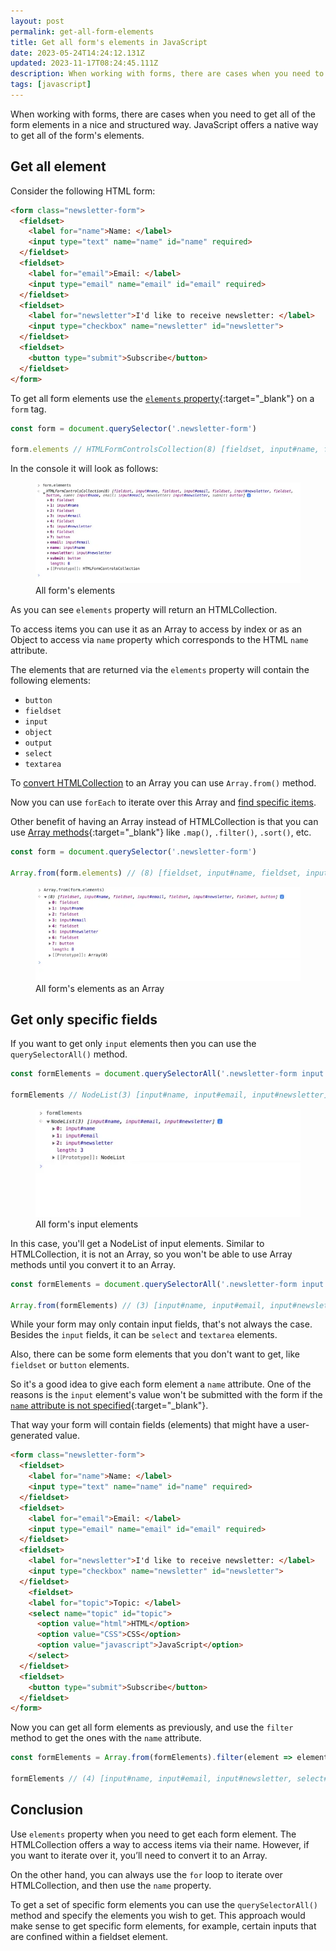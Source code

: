 ```yaml
---
layout: post
permalink: get-all-form-elements
title: Get all form's elements in JavaScript
date: 2023-05-24T14:24:12.131Z
updated: 2023-11-17T08:24:45.111Z
description: When working with forms, there are cases when you need to get all of the form elemens in a nice and structured way.
tags: [javascript]
---
```


When working with forms, there are cases when you need to get all of the form elements in a nice and structured way. JavaScript offers a native way to get all of the form's elements.

## Get all element

Consider the following HTML form:

```html
<form class="newsletter-form">
  <fieldset>
    <label for="name">Name: </label>
    <input type="text" name="name" id="name" required>
  </fieldset>
  <fieldset>
    <label for="email">Email: </label>
    <input type="email" name="email" id="email" required>
  </fieldset>
  <fieldset>
    <label for="newsletter">I'd like to receive newsletter: </label>
    <input type="checkbox" name="newsletter" id="newsletter">
  </fieldset>
  <fieldset>
    <button type="submit">Subscribe</button>
  </fieldset>
</form>
```

To get all form elements use the [`elements` property](https://developer.mozilla.org/en-US/docs/Web/API/HTMLFormElement/elements){:target="_blank"} on a `form` tag.

```javascript
const form = document.querySelector('.newsletter-form')

form.elements // HTMLFormControlsCollection(8) [fieldset, input#name, fieldset, input#email, fieldset, input#newsletter, fieldset, button, name: input#name, email: input#email, newsletter: input#newsletter, submit: button]
```

In the console it will look as follows:

<figure>
  <img class="shadow" src="/images/dev-tools/form-elements.webp" alt="All form's elements with JavaScript" loading="lazy">
  <figcaption>All form's elements</figcaption>
</figure>

As you can see `elements` property will return an HTMLCollection. 

To access items you can use it as an Array to access by index or as an Object to access via `name` property which corresponds to the HTML `name` attribute.

The elements that are returned via the `elements` property will contain the following elements:

* `button`
* `fieldset`
* `input`
* `object`
* `output`
* `select`
* `textarea`

To [convert HTMLCollection](/convert-array-like-collections-to-array) to an Array you can use `Array.from()` method.

Now you can use `forEach` to iterate over this Array and [find specific items](/how-to-find-an-item-in-a-javascript-array).

Other benefit of having an Array instead of HTMLCollection is that you can use [Array methods](https://developer.mozilla.org/en-US/docs/Web/JavaScript/Reference/Global_Objects/Array){:target="_blank"} like `.map()`, `.filter()`, `.sort()`, etc.

```javascript
const form = document.querySelector('.newsletter-form')

Array.from(form.elements) // (8) [fieldset, input#name, fieldset, input#email, fieldset, input#newsletter, fieldset, button]
```

<figure>
  <img class="shadow" src="/images/dev-tools/form-elements-as-an-array.webp" alt="All form's elements as an Array with JavaScript" loading="lazy">
  <figcaption>All form's elements as an Array</figcaption>
</figure>

## Get only specific fields

If you want to get only `input` elements then you can use the `querySelectorAll()` method.

```javascript
const formElements = document.querySelectorAll('.newsletter-form input')

formElements // NodeList(3) [input#name, input#email, input#newsletter]
```

<figure>
  <img class="shadow" src="/images/dev-tools/form-input-elements.webp" alt="Form's input elements" loading="lazy">
  <figcaption>All form's input elements</figcaption>
</figure>

In this case, you'll get a NodeList of input elements. Similar to HTMLCollection, it is not an Array, so you won't be able to use Array methods until you convert it to an Array.

```javascript
const formElements = document.querySelectorAll('.newsletter-form input')

Array.from(formElements) // (3) [input#name, input#email, input#newsletter]
```

While your form may only contain input fields, that's not always the case. Besides the `input` fields, it can be `select` and `textarea` elements.

Also, there can be some form elements that you don't want to get, like `fieldset` or `button` elements.

So it's a good idea to give each form element a `name` attribute. One of the reasons is the `input` element's value won't be submitted with the form if the [`name` attribute is not specified](https://developer.mozilla.org/en-US/docs/Web/HTML/Element/input#name){:target="_blank"}.

That way your form will contain fields (elements) that might have a user-generated value.

```html
<form class="newsletter-form">
  <fieldset>
    <label for="name">Name: </label>
    <input type="text" name="name" id="name" required>
  </fieldset>
  <fieldset>
    <label for="email">Email: </label>
    <input type="email" name="email" id="email" required>
  </fieldset>
  <fieldset>
    <label for="newsletter">I'd like to receive newsletter: </label>
    <input type="checkbox" name="newsletter" id="newsletter">
  </fieldset>
    <fieldset>
    <label for="topic">Topic: </label>
    <select name="topic" id="topic">
      <option value="html">HTML</option>
      <option value="CSS">CSS</option>
      <option value="javascript">JavaScript</option>
    </select>
  </fieldset>
  <fieldset>
    <button type="submit">Subscribe</button>
  </fieldset>
</form>
```

Now you can get all form elements as previously, and use the `filter` method to get the ones with the `name` attribute.

```javascript
const formElements = Array.from(formElements).filter(element => element.name)

formElements // (4) [input#name, input#email, input#newsletter, select#topic]
```


## Conclusion

Use `elements` property when you need to get each form element. The HTMLCollection offers a way to access items via their name. However, if you want to iterate over it, you’ll need to convert it to an Array.

On the other hand, you can always use the `for` loop to iterate over HTMLCollection, and then use the `name` property.

To get a set of specific form elements you can use the `querySelectorAll()` method and specify the elements you wish to get. This approach would make sense to get specific form elements, for example, certain inputs that are confined within a fieldset element.



